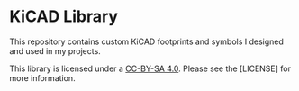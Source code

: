 # KiCAD Library

This repository contains custom KiCAD footprints and symbols I designed and used in my projects.

This library is licensed under a [CC-BY-SA 4.0](https://creativecommons.org/licenses/by-sa/4.0/deed.en). Please see the [LICENSE] for more information.

